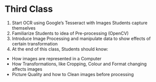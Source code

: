 # Third Class

1. Start OCR using Google’s Tesseract with Images Students capture themselves
2. Familiarize Students to idea of Pre-processing (OpenCV)
3. Introduce Image Processing and manipulate data to show effects of certain transformation
4. At the end of this class, Students should know:
* How images are represented in a Computer
* How Transformations, like Cropping, Colour and Format changing affects images
* Picture Quality and how to Clean images before processing
